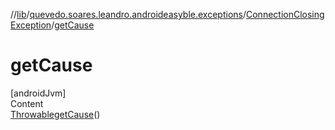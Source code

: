 //[lib](../../index.md)/[quevedo.soares.leandro.androideasyble.exceptions](../index.md)/[ConnectionClosingException](index.md)/[getCause](get-cause.md)



# getCause  
[androidJvm]  
Content  
[Throwable](https://docs.oracle.com/javase/8/docs/api/java/lang/Throwable.html)[getCause](get-cause.md)()  
  




